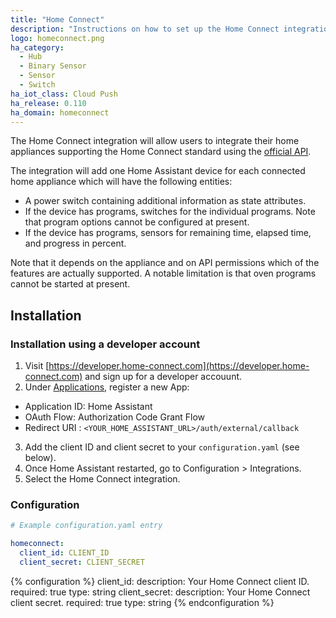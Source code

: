 ```yaml
---
title: "Home Connect"
description: "Instructions on how to set up the Home Connect integration within Home Assistant."
logo: homeconnect.png
ha_category:
  - Hub
  - Binary Sensor
  - Sensor
  - Switch
ha_iot_class: Cloud Push
ha_release: 0.110
ha_domain: homeconnect
---
```


The Home Connect integration will allow users to integrate their home appliances supporting the Home Connect standard using the [official API](https://developer.home-connect.com).

The integration will add one Home Assistant device for each connected home appliance which will have the following entities:

- A power switch containing additional information as state attributes.
- If the device has programs, switches for the individual programs. Note that program options cannot be configured at present.
- If the device has programs, sensors for remaining time, elapsed time, and progress in percent.

Note that it depends on the appliance and on API permissions which of the features are actually supported. A notable limitation is that oven programs cannot be started at present.

## Installation

### Installation using a developer account

1. Visit [https://developer.home-connect.com](https://developer.home-connect.com) and sign up for a developer accouunt.
2. Under [Applications](https://developer.home-connect.com/applications), register a new App:

- Application ID: Home Assistant
- OAuth Flow: Authorization Code Grant Flow
- Redirect URI  : `<YOUR_HOME_ASSISTANT_URL>/auth/external/callback`

3. Add the client ID and client secret to your `configuration.yaml` (see below).
4. Once Home Assistant restarted, go to Configuration > Integrations.
5. Select the Home Connect integration.

### Configuration

```yaml
# Example configuration.yaml entry

homeconnect:
  client_id: CLIENT_ID
  client_secret: CLIENT_SECRET
```

{% configuration %}
client_id:
  description: Your Home Connect client ID.
  required: true
  type: string
client_secret:
  description: Your Home Connect client secret.
  required: true
  type: string
{% endconfiguration %}

